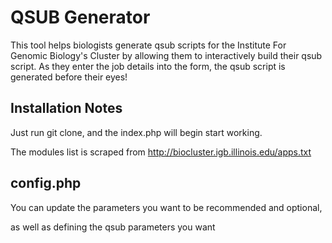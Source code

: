 QSUB Generator
==============

This tool helps biologists generate qsub scripts for the Institute For Genomic Biology's Cluster by allowing them to interactively build their qsub script. 
As they enter the job details into the form, the qsub script is generated before their eyes!


<h2>Installation Notes</h2>

Just run git clone, and the index.php will begin start working.

The modules list is scraped from  http://biocluster.igb.illinois.edu/apps.txt 


<h2>config.php</h2>
You can update the parameters you want to be recommended and optional,

as well as defining the qsub parameters you want
